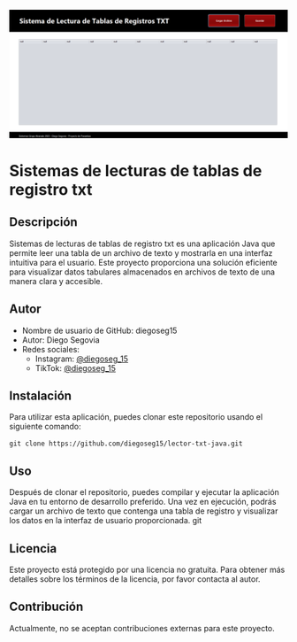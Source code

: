 ![presentación de la app para leer txt](https://github.com/diegoseg15/lector-txt-java/blob/main/src/assets/Captura%20de%20pantalla%202024-02-25%20185026.png?raw=true)

# Sistemas de lecturas de tablas de registro txt

## Descripción

Sistemas de lecturas de tablas de registro txt es una aplicación Java que permite leer una tabla de un archivo de texto y mostrarla en una interfaz intuitiva para el usuario. Este proyecto proporciona una solución eficiente para visualizar datos tabulares almacenados en archivos de texto de una manera clara y accesible.

## Autor

- Nombre de usuario de GitHub: diegoseg15
- Autor: Diego Segovia
- Redes sociales:
  - Instagram: [@diegoseg_15](https://www.instagram.com/diegoseg_15)
  - TikTok: [@diegoseg_15](https://www.tiktok.com/@diegoseg_15)

## Instalación

Para utilizar esta aplicación, puedes clonar este repositorio usando el siguiente comando:

```
git clone https://github.com/diegoseg15/lector-txt-java.git
```

## Uso

Después de clonar el repositorio, puedes compilar y ejecutar la aplicación Java en tu entorno de desarrollo preferido. Una vez en ejecución, podrás cargar un archivo de texto que contenga una tabla de registro y visualizar los datos en la interfaz de usuario proporcionada.
git 
## Licencia

Este proyecto está protegido por una licencia no gratuita. Para obtener más detalles sobre los términos de la licencia, por favor contacta al autor.

## Contribución

Actualmente, no se aceptan contribuciones externas para este proyecto.
